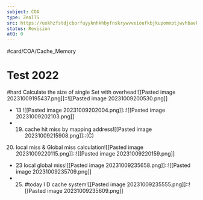 ```yaml
---
subject: COA
type: ZealTS
src: https://uxkhzfstdjcborfuyyknhkhbyfnskrywvveioufkbjkupomnptjwvhbavkysuhi.vercel.app/solution.html?testId=6120f9dfc3b76d335c7fea45&test_id=21
status: Revision
atQ: 0
---
```

#card/COA/Cache_Memory
# Test 2022
#hard Calculate the size of single Set with overhead![[Pasted image 20231009195437.png]]::![[Pasted image 20231009200530.png]]
- 13 ![[Pasted image 20231009202004.png]]::![[Pasted image 20231009202103.png]] <!--SR:!2023-11-18,17,292-->
- 19. cache hit miss by mapping address![[Pasted image 20231009215908.png]]::(C) <!--SR:!2023-11-15,14,290-->
20. local miss & Global miss calculation![[Pasted image 20231009220115.png]]::![[Pasted image 20231009220159.png]] <!--SR:!2023-11-13,12,272-->
- 23 local global miss![[Pasted image 20231009235658.png]]::![[Pasted image 20231009235709.png]] <!--SR:!2023-12-04,24,272-->
- 25. #today I D cache system![[Pasted image 20231009235555.png]]::![[Pasted image 20231009235609.png]] <!--SR:!2023-11-18,17,292-->

